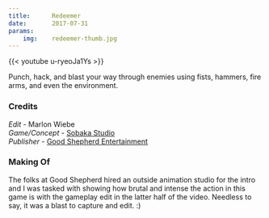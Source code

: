 ```yaml
---
title:      Redeemer
date:       2017-07-31
params:
    img:    redeemer-thumb.jpg
---
```


{{< youtube u-ryeoJa1Ys >}}

Punch, hack, and blast your way through enemies using fists, hammers, fire arms, and even the environment.

### Credits  

_Edit_ - Marlon Wiebe  
_Game/Concept_ - [Sobaka Studio](https://http://redeemerthegame.com/)  
_Publisher_ - [Good Shepherd Entertainment](https://goodshepherd.games)  

### Making Of  

The folks at Good Shepherd hired an outside animation studio for the intro and I was tasked with showing how brutal and intense the action in this game is with the gameplay edit in the latter half of the video.  Needless to say, it was a blast to capture and edit. :)
